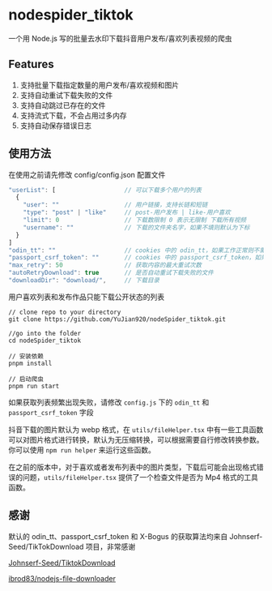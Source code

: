 # nodespider_tiktok

一个用 Node.js 写的批量去水印下载抖音用户发布/喜欢列表视频的爬虫

## Features

1. 支持批量下载指定数量的用户发布/喜欢视频和图片
2. 支持自动重试下载失败的文件
3. 支持自动跳过已存在的文件
4. 支持流式下载，不会占用过多内存
5. 支持自动保存错误日志

## 使用方法

在使用之前请先修改 config/config.json 配置文件

```js
"userList": [                   // 可以下载多个用户的列表
  {
    "user": ""                  // 用户链接，支持长链和短链
    "type": "post" | "like"     // post-用户发布 | like-用户喜欢
    "limit": 0                  // 下载数限制 0 表示无限制 下载所有视频
    "username": ""              // 下载的文件夹名字，如果不填则默认为下标
  }
]
"odin_tt": ""                   // cookies 中的 odin_tt，如果工作正常则不需要修改
"passport_csrf_token": ""       // cookies 中的 passport_csrf_token，如果工作正常则不需要修改
"max_retry": 50                 // 获取内容的最大重试次数
"autoRetryDownload": true       // 是否自动重试下载失败的文件
"downloadDir": "download/",     // 下载目录
```

用户喜欢列表和发布作品只能下载公开状态的列表

```
// clone repo to your directory
git clone https://github.com/YuJian920/nodeSpider_tiktok.git

//go into the folder
cd nodeSpider_tiktok

// 安装依赖
pnpm install

// 启动爬虫
pnpm run start
```

如果获取列表频繁出现失败，请修改 `config.js` 下的 `odin_tt` 和 `passport_csrf_token` 字段

抖音下载的图片默认为 webp 格式，在 `utils/fileHelper.tsx` 中有一些工具函数可以对图片格式进行转换，默认为无压缩转换，可以根据需要自行修改转换参数。你可以使用 `npm run helper` 来运行这些函数。

在之前的版本中，对于喜欢或者发布列表中的图片类型，下载后可能会出现格式错误的问题，`utils/fileHelper.tsx` 提供了一个检查文件是否为 Mp4 格式的工具函数。

## 感谢

默认的 odin_tt、passport_csrf_token 和 X-Bogus 的获取算法均来自 Johnserf-Seed/TikTokDownload 项目，非常感谢

[Johnserf-Seed/TiktokDownload](https://github.com/Johnserf-Seed/TikTokDownload)

[ibrod83/nodejs-file-downloader](https://github.com/ibrod83/nodejs-file-downloader)
